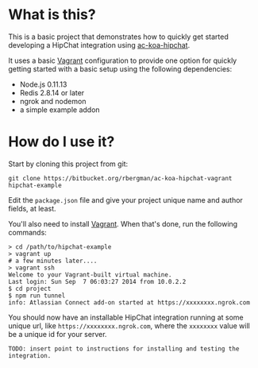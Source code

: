 # What is this?

This is a basic project that demonstrates how to quickly get started developing a HipChat integration using [ac-koa-hipchat](https://bitbucket.org/rbergman/ac-koa-hipchat).

It uses a basic [Vagrant](https://www.vagrantup.com) configuration to provide one option for quickly getting started with a basic setup using the following dependencies:

* Node.js 0.11.13
* Redis 2.8.14 or later
* ngrok and nodemon
* a simple example addon

# How do I use it?

Start by cloning this project from git:

```
git clone https://bitbucket.org/rbergman/ac-koa-hipchat-vagrant hipchat-example
```

Edit the `package.json` file and give your project unique name and author fields, at least.

You'll also need to install [Vagrant](https://www.vagrantup.com).  When that's done, run the following commands:

```
> cd /path/to/hipchat-example
> vagrant up
# a few minutes later....
> vagrant ssh
Welcome to your Vagrant-built virtual machine.
Last login: Sun Sep  7 06:03:27 2014 from 10.0.2.2
$ cd project
$ npm run tunnel
info: Atlassian Connect add-on started at https://xxxxxxxx.ngrok.com
```

You should now have an installable HipChat integration running at some unique url, like `https://xxxxxxxx.ngrok.com`, where the `xxxxxxxx` value will be a unique id for your server.

```
TODO: insert point to instructions for installing and testing the integration.
```
